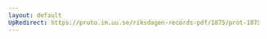 ```yaml
---
layout: default
UpRedirect: https://pruto.im.uu.se/riksdagen-records-pdf/1875/prot-1875--fk--015.pdf
---
```

